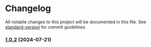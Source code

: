 # Changelog

All notable changes to this project will be documented in this file. See [standard-version](https://github.com/conventional-changelog/standard-version) for commit guidelines.

### [1.0.2](https://github.com/MrPrischep/unmatchhedGenerator/compare/v1.0.1...v1.0.2) (2024-07-21)
